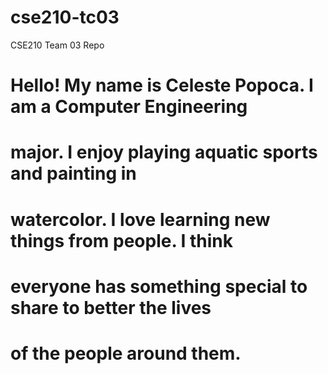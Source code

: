 # cse210-tc03
CSE210 Team 03 Repo

# Hello! My name is Celeste Popoca. I am a Computer Engineering
#  major. I enjoy playing aquatic sports and painting in
#  watercolor. I love learning new things from people. I think
#  everyone has something special to share to better the lives
#  of the people around them.